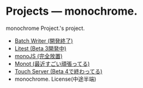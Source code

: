 # Projects — monochrome.
monochrome Project.'s project.

- [Batch Writer (開発終了)](https://github.com/Sorakime/Batch-Writer/)
- [Litest (Beta 3開発中)](https://github.com/Sorakime/Litest/)
- [monoJS (完全放置)](htpts://github.com/Sorakime/monojs/)
- [Monot (最近すごい頑張ってる)](https://github.com/Sorakime/monot/)
- [Touch Server (Beta 4で終わってる)](https://github.com/Sorakime/touch-server)
- monochrome. License(中途半端)
